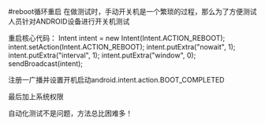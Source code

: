 #reboot循环重启
在做测试时，手动开关机是一个繁琐的过程，那么为了方便测试人员针对ANDROID设备进行开关机测试

重启核心代码：
Intent intent = new Intent(Intent.ACTION_REBOOT); 
					intent.setAction(Intent.ACTION_REBOOT); 
					intent.putExtra("nowait", 1); 
					intent.putExtra("interval", 1); 
					intent.putExtra("window", 0); 
					sendBroadcast(intent); 
					
注册一广播并设置开机启动android.intent.action.BOOT_COMPLETED

最后加上系统权限
  <uses-permission android:name="android.permission.RECEIVE_BOOT_COMPLETED" ></uses-permission>
    <uses-permission android:name="android.permission.REBOOT" ></uses-permission>


自动化测试不是问题，方法总比困难多！
